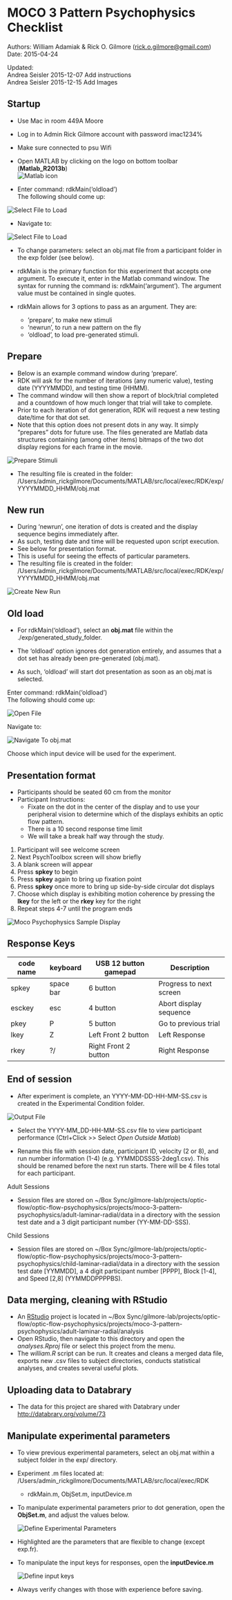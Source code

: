# MOCO 3 Pattern Psychophysics Checklist

Authors: William Adamiak & Rick O. Gilmore (rick.o.gilmore@gmail.com)
Date: 2015-04-24

Updated:  
Andrea Seisler 2015-12-07 Add instructions  
Andrea Seisler 2015-12-15 Add Images



## Startup

-  Use Mac in room 449A Moore
-  Log in to Admin Rick Gilmore account with password imac1234%
-  Make sure connected to psu Wifi
-  Open MATLAB by clicking on the logo on bottom toolbar (**Matlab_R2013b**)  
![Matlab icon](../imgs/Matlab-icon.png)

-  Enter command: rdkMain(‘oldload’)  
The following should come up:

![Select File to Load](../imgs/Choose-file.jpg)  

-  Navigate to:

![Select File to Load](../imgs/Choose-file2.jpg)

-   To change parameters: select an obj.mat file from a participant folder in the exp folder (see below).

-   rdkMain is the primary function for this experiment that accepts one argument. To execute it, enter in the Matlab command window. The syntax for running the command is: rdkMain(‘argument’). The argument value must be contained in single quotes.

-   rdkMain allows for 3 options to pass as an argument. They are:
	- ’prepare’, to make new stimuli
	- ‘newrun’, to run a new pattern on the fly
	- ‘oldload’, to load pre-generated stimuli.

## Prepare

- Below is an example command window during ‘prepare’.
- RDK will ask for the number of iterations (any numeric value), testing date (YYYYMMDD), and testing time (HHMM).
- The command window will then show a report of block/trial completed and a countdown of how much longer that trial will take to complete.
- Prior to each iteration of dot generation, RDK will request a new testing date/time for that dot set.
- Note that this option does not present dots in any way. It simply “prepares” dots for future use. The files generated are Matlab data structures containing (among other items) bitmaps of the two dot display regions for each frame in the movie.

![Prepare Stimuli](../imgs/rdkmain-prepare.png)


- The resulting file is created in the folder: /Users/admin_rickgilmore/Documents/MATLAB/src/local/exec/RDK/exp/YYYYMMDD_HHMM/obj.mat

## New run

- During ‘newrun’, one iteration of dots is created and the display sequence begins immediately after.
- As such, testing date and time will be requested upon script execution.
- See below for presentation format.
- This is useful for seeing the effects of particular parameters.
- The resulting file is created in the folder: /Users/admin_rickgilmore/Documents/MATLAB/src/local/exec/RDK/exp/YYYYMMDD_HHMM/obj.mat

![Create New Run](../imgs/rdkmain-newrun.png)


## Old load

- For rdkMain(‘oldload’), select an **obj.mat** file within the ./exp/generated_study_folder.

- The ‘oldload’ option ignores dot generation entirely, and assumes that a dot set has already been pre-generated (obj.mat).

- As such, ‘oldload’ will start dot presentation as soon as an obj.mat is selected.

Enter command: rdkMain(‘oldload’)  
The following should come up:

![Open File](../imgs/Choose-file.jpg)  

Navigate to:

![Navigate To obj.mat](../imgs/Choose-file2.jpg)

Choose which input device will be used for the experiment.  

## Presentation format

- Participants should be seated 60 cm from the monitor
- Participant Instructions:   
    - Fixate on the dot in the center of the display and to use your peripheral vision to determine which of the displays exhibits an optic flow pattern.
    - There is a 10 second response time limit
    - We will take a break half way through the study.
1. Participant will see welcome screen
2. Next PsychToolbox screen will show briefly
3. A blank screen will appear
4. Press **spkey** to begin
5. Press **spkey** again to bring up fixation point
6. Press **spkey** once more to bring up side-by-side circular dot displays
7. Choose which display is exhibiting motion coherence by pressing the **lkey** for the left or the **rkey** key for the right
8. Repeat steps 4-7 until the program ends

![Moco Psychophysics Sample Display](../imgs/sample-display.png)

## Response Keys
|code name| keyboard    | USB 12 button gamepad| Description            | 
|---------|-------------|----------------------|------------------------| 
| spkey   | space bar   | 6 button             |Progress to next screen |  
| esckey  | esc         | 4 button             |Abort display sequence  |  
| pkey    | P           | 5 button             |Go to previous trial    | 
| lkey    | Z           | Left Front 2 button  |Left Response           |
| rkey    | ?/          | Right Front 2 button |Right Response          |


## End of session

- After experiment is complete, an YYYY-MM-DD-HH-MM-SS.csv is created in the Experimental Condition folder.

![Output File](../imgs/output-file-path.jpg)


- Select the YYYY-MM_DD-HH-MM-SS.csv file to view participant performance (Ctrl+Click \>\> Select *Open Outside Matlab*)

- Rename this file with session date, participant ID, velocity (2 or 8), and run number information (1-4) (e.g. YYMMDDSSSS-2deg1.csv). This should be renamed before the next run starts. There will be 4 files total for each participant.

Adult Sessions

- Session files are stored on ~/Box Sync/gilmore-lab/projects/optic-flow/optic-flow-psychophysics/projects/moco-3-pattern-psychophysics/adult-laminar-radial/data in a directory with the session test date and a 3 digit participant number (YY-MM-DD-SSS).

Child Sessions

- Session files are stored on ~/Box Sync/gilmore-lab/projects/optic-flow/optic-flow-psychophysics/projects/moco-3-pattern-psychophysics/child-laminar-radial/data in a directory with the session test date [YYMMDD], a 4 digit participant number [PPPP], Block [1-4], and Speed [2,8] (YYMMDDPPPPBS).

## Data merging, cleaning with RStudio

- An [RStudio](http://www.rstudio.com/) project is located in ~/Box Sync/gilmore-lab/projects/optic-flow/optic-flow-psychophysics/projects/moco-3-pattern-psychophysics/adult-laminar-radial/analysis
- Open RStudio, then navigate to this directory and open the *analyses.Rproj* file or select this project from the menu.
- The *william.R* script can be run. It creates and cleans a merged data file, exports new .csv files to subject directories, conducts statistical analyses, and creates several useful plots.

## Uploading data to Databrary

- The data for this project are shared with Databrary under <http://databrary.org/volume/73>


## Manipulate experimental parameters

-   To view previous experimental parameters, select an obj.mat within a subject folder in the exp/ directory.

- Experiment .m files located at: /Users/admin_rickgilmore/Documents/MATLAB/src/local/exec/RDK
  - rdkMain.m, ObjSet.m, inputDevice.m 

- To manipulate experimental parameters prior to dot generation, open the **ObjSet.m**, and adjust the values below.

  ![Define Experimental Parameters](../imgs/ObjSet-define-parameters.png)  
 
- Highlighted are the parameters that are flexible to change (except exp.fr).

- To manipulate the input keys for responses, open the **inputDevice.m**

  ![Define input keys](../imgs/inputDevice-define-keys.png)  

- Always verify changes with those with experience before saving.




